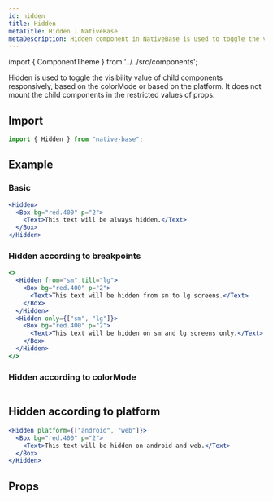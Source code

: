 ```yaml
---
id: hidden
title: Hidden
metaTitle: Hidden | NativeBase
metaDescription: Hidden component in NativeBase is used to toggle the visibility value of child components responsively. Know more about the hidden component in this document.
---
```


import { ComponentTheme } from '../../src/components';

Hidden is used to toggle the visibility value of child components responsively, based on the colorMode or based on the platform. It does not mount the child components in the restricted values of props.

## Import

```jsx
import { Hidden } from "native-base";
```

## Example

### Basic

```jsx
<Hidden>
  <Box bg="red.400" p="2">
    <Text>This text will be always hidden.</Text>
  </Box>
</Hidden>
```

### Hidden according to breakpoints

```jsx
<>
  <Hidden from="sm" till="lg">
    <Box bg="red.400" p="2">
      <Text>This text will be hidden from sm to lg screens.</Text>
    </Box>
  </Hidden>
  <Hidden only={["sm", "lg"]}>
    <Box bg="red.400" p="2">
      <Text>This text will be hidden on sm and lg screens only.</Text>
    </Box>
  </Hidden>
</>
```

### Hidden according to colorMode

```ComponentSnackPlayer path=components,primitives,Hidden,hiddenOnColorModes.tsx

```

## Hidden according to platform

```jsx
<Hidden platform={["android", "web"]}>
  <Box bg="red.400" p="2">
    <Text>This text will be hidden on android and web.</Text>
  </Box>
</Hidden>
```

## Props

```ComponentPropTable path=primitives,Hidden,index.tsx

```
